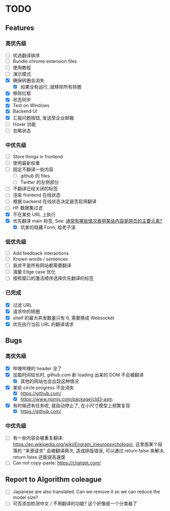 # TODO

## Features

### 高优先级

- [ ] 优选翻译排序
- [ ] Bundle chrome extension files
- [ ] 使用教程
- [ ] 演示模式
- [x] 确保转圈会消失
  - [x] 如果没有运行, 就移除所有转圈
- [x] 移除红框
- [x] 状态同步
- [x] Test on Windows
- [x] Backend UI
- [x] 汇报问题按钮, 发送至企业邮箱
- [ ] Hover 功能
- [ ] 忽略状态

### 中优先级

- [ ] Store things in frontend
- [ ] 使用最新权重
- [ ] 固定不翻译一些内容
  - [ ] github 的 files
  - [ ] Twitter 的左侧部分
- [ ] 不翻译已经关闭的标签
- [ ] 渲染 frontend 在线状态
- [ ] 根据 backend 在线状态决定是否启用翻译
- [ ] HF 数据集过滤
- [x] 不在某些 URL 上执行
- [x] 优先翻译 main 标签, See: [通常有哪些情况表明某些内容是网页的主要元素?](https://chatgpt.com/share/68740231-3100-8004-973e-b850038a27b7)
  - [x] 坑爹的隐藏 Form, 给老子滚

### 低优先级

- [ ] Add feedback interactions
- [ ] Known words / sentences
- [ ] 我并不是所有网站都需要翻译
- [ ] 海量 Edge case 优化
- [ ] 按照窗口的激活顺序选择优先翻译的标签

### 已完成

- [x] 过滤 URL
- [x] 请求中的转圈
- [x] shelf 的最大并发数量只有 6, 需要换成 Websocket
- [x] 优先执行当前 URL 的翻译请求

## Bugs

### 高优先级

- [x] 哔哩哔哩的 header 没了
- [x] 加载时间较长时, github.com 新 loading 出来的 DOM 不会被翻译
  - [x] 其他的网站也会出现这种情况
- [x] 某些 circle progress 不会消失
  - [x] https://github.com/
  - [x] https://www.npmjs.com/package/cld3-asm
- [x] 有时候还有任务呢, 就自动停止了, 在小尺寸模型上频繁复现
  - [x] https://github.com/

### 中优先级

- [ ] 有一些内容会被重复翻译: https://en.wikipedia.org/wiki/Engram_(neuropsychology), 这里面某个段落的 "来源请求" 会被翻译两次, 造成排版错误, 可以通过 return false 来解决, return false 还能提高速度
- [ ] Can not copy-paste: https://chatgpt.com/

## Report to Algorithm coleague

- [ ] Japanese are also translated. Can we remove it so we can reduce the model size?
- [ ] 可否添加检测中文 / 不用翻译的功能? 这个好像是一个分类器了
